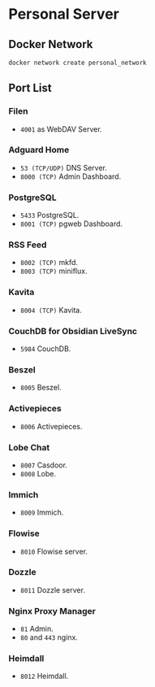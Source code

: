 # Personal Server

## Docker Network

```bash
docker network create personal_network
```

## Port List

### Filen

- `4001` as WebDAV Server.

### Adguard Home

- `53 (TCP/UDP)` DNS Server.
- `8000 (TCP)` Admin Dashboard.

### PostgreSQL

- `5433` PostgreSQL.
- `8001 (TCP)` pgweb Dashboard.

### RSS Feed

- `8002 (TCP)` mkfd.
- `8003 (TCP)` miniflux.

### Kavita

- `8004 (TCP)` Kavita.

### CouchDB for Obsidian LiveSync

- `5984` CouchDB.
  
### Beszel

- `8005` Beszel.

### Activepieces

- `8006` Activepieces.

### Lobe Chat

- `8007` Casdoor.
- `8008` Lobe.

### Immich

- `8009` Immich.

### Flowise

- `8010` Flowise server.

### Dozzle

- `8011` Dozzle server.

### Nginx Proxy Manager

- `81` Admin.
- `80` and `443` nginx.

### Heimdall

- `8012` Heimdall.
